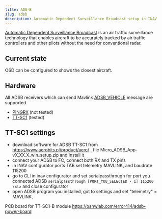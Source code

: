 ```yaml
---
title: ADS-B
slug: adsb
description: Automatic Dependent Surveillance Broadcast setup in INAV
---
```


[Automatic Dependent Surveillance Broadcast](https://en.wikipedia.org/wiki/Automatic_Dependent_Surveillance%E2%80%93Broadcast)
is an air traffic surveillance technology that enables aircraft to be accurately tracked by air traffic controllers and other pilots without the need for conventional radar.

## Current state

OSD can be configured to shows the closest aircraft.

## Hardware

All ADSB receivers which can send Mavlink [ADSB_VEHICLE](https://mavlink.io/en/messages/common.html#ADSB_VEHICLE) message are supported 

* [PINGRX](https://uavionix.com/product/pingrx-pro/) (not tested)
* [TT-SC1](https://www.aerobits.pl/product/aero/) (tested)

## TT-SC1 settings
* download software for ADSB TT-SC1 from https://www.aerobits.pl/product/aero/ , file Micro_ADSB_App-vX.XX.X_win_setup.zip and install it
* connect your ADSB to FC, connect both RX and TX pins
* in INAV configurator ports TAB set telemetry MAVLINK, and baudrate 115200
* go to CLI in inav configurator and set serialpassthrough for port you connected ADSB ```serialpassthrough [PORT_YOU_SELECTED - 1] 115200 rxtx``` and close configurator
* open ADSB program you installed, got to settings and set "telemetry" = MAVLINK,

PCB board for TT-SC1-B module https://oshwlab.com/error414/adsb-power-board
